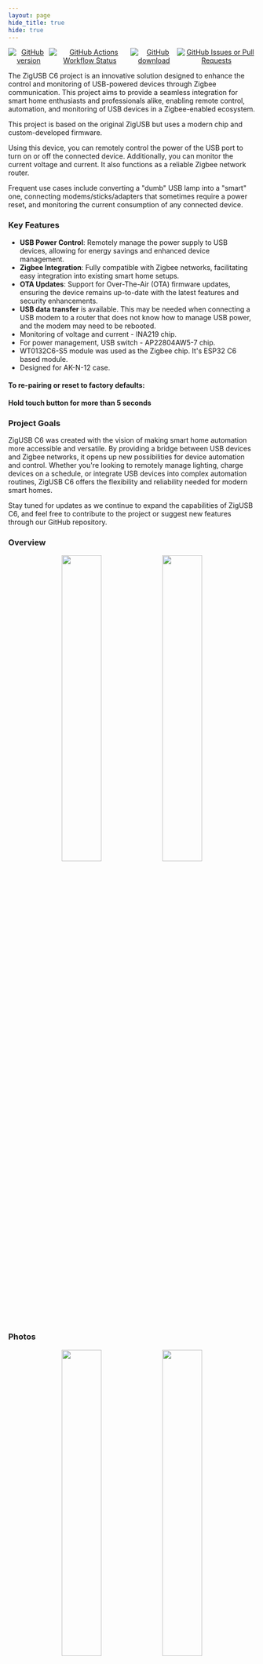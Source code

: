 ```yaml
---
layout: page
hide_title: true
hide: true
---
```


<div align="center" style="display: flex; flex-wrap: nowrap; justify-content: center; align-items: center;"> 
    <a href="https://github.com/xyzroe/ZigUSB_C6/releases"><img src="https://img.shields.io/github/release/xyzroe/ZigUSB_C6.svg" alt="GitHub version"></a>
    <a href="https://github.com/xyzroe/ZigUSB_C6/actions/workflows/build.yml"><img src="https://img.shields.io/github/actions/workflow/status/xyzroe/ZigUSB_C6/build.yml" alt="GitHub Actions Workflow Status"></a>
    <a href="https://github.com/xyzroe/ZigUSB_C6/releases/latest"><img src="https://img.shields.io/github/downloads/xyzroe/ZigUSB_C6/total.svg" alt="GitHub download"></a>
    <a href="https://github.com/xyzroe/ZigUSB_C6/issues"><img src="https://img.shields.io/github/issues/xyzroe/ZigUSB_C6" alt="GitHub Issues or Pull Requests"></a>
</div>

The ZigUSB C6 project is an innovative solution designed to enhance the control and monitoring of USB-powered devices through Zigbee communication. This project aims to provide a seamless integration for smart home enthusiasts and professionals alike, enabling remote control, automation, and monitoring of USB devices in a Zigbee-enabled ecosystem.

This project is based on the original ZigUSB but uses a modern chip and custom-developed firmware.

Using this device, you can remotely control the power of the USB port to turn on or off the connected device. Additionally, you can monitor the current voltage and current. It also functions as a reliable Zigbee network router.

Frequent use cases include converting a "dumb" USB lamp into a "smart" one, connecting modems/sticks/adapters that sometimes require a power reset, and monitoring the current consumption of any connected device.

### Key Features

- **USB Power Control**: Remotely manage the power supply to USB devices, allowing for energy savings and enhanced device management.
- **Zigbee Integration**: Fully compatible with Zigbee networks, facilitating easy integration into existing smart home setups.
- **OTA Updates**: Support for Over-The-Air (OTA) firmware updates, ensuring the device remains up-to-date with the latest features and security enhancements.
- **USB data transfer** is available. This may be needed when connecting a USB modem to a router that does not know how to manage USB power, and the modem may need to be rebooted.
- Monitoring of voltage and current - INA219 chip.
- For power management, USB switch - AP22804AW5-7 chip.
- WT0132C6-S5 module ​​was used as the Zigbee chip. It's ESP32 C6 based module.
- Designed for AK-N-12 case.

#### To re-pairing or reset to factory defaults:

**Hold touch button for more than 5 seconds**

### Project Goals

ZigUSB C6 was created with the vision of making smart home automation more accessible and versatile. By providing a bridge between USB devices and Zigbee networks, it opens up new possibilities for device automation and control. Whether you're looking to remotely manage lighting, charge devices on a schedule, or integrate USB devices into complex automation routines, ZigUSB C6 offers the flexibility and reliability needed for modern smart homes.

Stay tuned for updates as we continue to expand the capabilities of ZigUSB C6, and feel free to contribute to the project or suggest new features through our GitHub repository.

### Overview

<div align="center">
<img width="40%" src="./images/top.png">
<img width="40%" src="./images/bottom.png">
</div>

### Photos

<div align="center">
<img width="40%" src="./images/top_case.jpeg">
<img width="40%" src="./images/back_case.jpeg">
</div>

### Schematic

<div align="center"><img width="90%" src="./hardware/Schematic.png"></div>
  
#### zigbee2mqtt overview

<div align="center">
<img width="40%" src="./images/dash.png">
<img width="55%" src="./images/exposes.png">
</div>

#### Home Assistant overview

<div align="center">
<img width="60%" src="./images/ha.png">
</div>

### Hardware files

- [iBOM page](./hardware/iBOM.html) 🌍
- [BOM file](./hardware/BOM.csv) 📃
- [Gerber zip](./hardware/Gerber.zip) 🗂

This work is licensed under a <a rel="license" href="http://creativecommons.org/licenses/by-nc-sa/4.0/">Creative Commons Attribution-NonCommercial-ShareAlike 4.0 International License</a>

### Web Flasher

Flash your device using next options:

<ol>
  <li>Connect your device using USB-TTL adapter.</li>
  <li id="coms">Hit "Connect" and select the correct COM port. <a onclick="showSerialHelp()">No device found?</a></li>
  <li>Get firmware installed and connected in less than 3 minutes!</li>
</ol>

<div class="web-install">
  <div class="pick-variant">
    <select id="firmwareVersion">
      <!-- Options will be populated dynamically -->
    </select>
  </div>

 <div class="button-group">
    <button id="connectButton" class="md-button md-button--primary">🔌 CONNECT</button>
    <button id="flashButton" class="md-button md-button--primary" disabled>⚡ FLASH</button>
  </div>

<progress id="progressBar" value="0" max="100" style="display: none;"></progress>

<div id="statusMessage" class="status-message"></div>
<div id="poweredBy">Powered by <a href="https://github.com/espressif/esptool-js/" target="_blank">espressif/esptool-js</a></div>

</div>

<script src="https://cdnjs.cloudflare.com/ajax/libs/crypto-js/4.0.0/crypto-js.min.js"></script>

<script type="module">

import { ESPLoader, Transport } from 'https://unpkg.com/esptool-js/bundle.js';

async function loadFirmwareVersions() {
    try {
        const response = await fetch('https://api.github.com/repos/xyzroe/ZigUSB_C6/releases');
        const data = await response.json();
        const select = document.getElementById('firmwareVersion');
        select.innerHTML = '';
        data.forEach(release => {
            const option = document.createElement('option');
            option.value = release.assets[0].browser_download_url; 
            option.textContent = release.name;
            select.appendChild(option);
        });
    } catch (error) {
        console.error('Error fetching releases:', error);
    }
}

let esploader = null;

document.getElementById('connectButton').addEventListener('click', async () => {
    const statusMessage = document.getElementById('statusMessage');
    const connectButton = document.getElementById('connectButton');
    try {
        connectButton.disabled = true;
        statusMessage.textContent = 'Select port';

        let device = await navigator.serial.requestPort({});
        let transport = new Transport(device);
        statusMessage.textContent = 'Connecting...';

        const flashOptions = {
            transport: transport,
            baudrate: parseInt(921600),
            enableTracing: true,
            debugLogging: true,
        };

        esploader = new ESPLoader(flashOptions);

        let chip = await esploader.main();

        document.getElementById('flashButton').disabled = false;
        //alert('Connected to device and detected chip: ' + chip);
        statusMessage.textContent = 'Connected to: '  + chip;
    
    } catch (error) {
        console.error('Error connecting to device:', error);
        //alert('Failed to connect to device.');
        statusMessage.textContent = 'Failed to connect to device.';
                connectButton.disabled = false;
    }
});

document.getElementById('flashButton').addEventListener('click', async () => {
    const statusMessage = document.getElementById('statusMessage');
    const firmwareUrl = document.getElementById('firmwareVersion').value;
    console.log(firmwareUrl);
    try {
        if (!esploader) {
            throw new Error('ESPLoader is not initialized.');
        }

        const progressBar = document.getElementById('progressBar');
        progressBar.style.display = 'block';
        statusMessage.textContent = 'Flashing...';


        const response = await fetch(firmwareUrl);
        console.log(response.headers.get('Content-Type')); 
        const firmwareArrayBuffer = await response.arrayBuffer();
        const uint8Array = new Uint8Array(firmwareArrayBuffer);
        let firmwareString = '';
        for (let i = 0; i < uint8Array.length; i++) {
            firmwareString += String.fromCharCode(uint8Array[i]);
        }

        const flashOptions = {
            fileArray: [{ data: firmwareString, address: 0x0000 }],
            flashSize: "keep",
            eraseAll: false,
            compress: true,
            reportProgress: (fileIndex, written, total) => {
                progressBar.value = (written / total) * 100;
            },
            calculateMD5Hash: (image) => {
                const hash = CryptoJS.MD5(CryptoJS.enc.Latin1.parse(image)).toString();
                console.log('Calculated MD5 Hash:', hash); // Log the calculated MD5 hash
                return hash;
            }
        };
        
        console.log('Flash options:', flashOptions); // Log flash options to verify their content
        
        await esploader.writeFlash(flashOptions);
        statusMessage.textContent = 'Firmware flashed successfully!';
        alert('Firmware flashed successfully!');

    } catch (error) {
        console.error('Error flashing firmware:', error);
        statusMessage.textContent = 'Failed to flash firmware.';
        alert('Failed to flash firmware.');
    } finally {
        progressBar.style.display = 'none';
    }
});

function showSerialHelp() {
    document.getElementById('coms').innerHTML = `Hit "Connect" and select the correct COM port.<br><br>
    You might be missing the drivers for your board.<br>
    Here are drivers for one of the most popular chip:
    <a href="https://sparks.gogo.co.nz/ch340.html" target="_blank">CH340C</a><br><br>
    Make sure your USB cable supports data transfer.<br><br>
    `;
}

loadFirmwareVersions();
</script>

<style>
.web-install {
    display: flex;
    flex-direction: column;
    align-items: center;
}

.pick-variant, .md-button, #progressBar, .status-message {
    margin: 10px 0;
}

.status-message {
    font-size: 1.2em;
    color: #007BFF;
}

.md-button--primary {
    background-color: #007BFF;
    color: white;
    border: none;
    padding: 10px 20px;
    cursor: pointer;
}

.md-button--primary:disabled {
    background-color: #CCCCCC;
    cursor: not-allowed;
}

#progressBar {
    width: 100%;
    max-width: 300px;
    height: 60px; 
}

#firmwareVersion {
    font-size: 1.5em;
}

#poweredBy {
    margin-top: 2.5em;
    font-size: 0.75em;
}

.button-group {
    display: flex;
    gap: 20px;
}
</style>

#### Firmware Files

All source files are available in this repository. Pre-built firmware files can be found in the [releases section](https://github.com/xyzroe/ZigUSB_C6/releases).

### OTA

##### zigbee2mqtt

1. Put firmware update (.\*ota) file next to config file
2. Create `index.json` file:

```
[
    {
        "url": "ZigUSB_C6.ota",
        "force": true
    }
]
```

3. Add config option to you zigbee2mqtt configuration.yaml file

```
ota:
  zigbee_ota_override_index_location: index.json
```

4. Open OTA tab in z2m and click check update next to your device.
5. Check update process via web UI

##### homed

1. Put firmware update (.\*ota) file to "ota" folder next to config file
2. Open device page and click OTA button
3. Click refresh and then update

### Verified Supported Zigbee Systems

- [zigbee2mqtt](https://www.zigbee2mqtt.io/) - Full support, no longer requires an [external converter](https://github.com/xyzroe/ZigUSB_C6/tree/main/external_converter/ZigUSB_C6.js) ⭐⭐⭐⭐⭐
- [HOMEd](https://wiki.homed.dev/page/HOMEd) - Partial support ⭐⭐⭐⭐
- [ZHA](https://www.home-assistant.io/integrations/zha/) - Partial support ⭐⭐⭐⭐
- Other systems must be tested. The device uses standard clusters and attributes, so most coordinators can support it out of the box.

### Where to buy?

<a href="https://www.tindie.com/stores/mind/?ref=offsite_badges&utm_source=sellers_xyzroe&utm_medium=badges&utm_campaign=badge_large"><img src="https://d2ss6ovg47m0r5.cloudfront.net/badges/tindie-larges.png" alt="I sell on Tindie" height="120"></a>

### Like ♥️?

[![badges](https://badges.aleen42.com/src/buymeacoffee.svg)](https://www.buymeacoffee.com/xyzroe)
[![badges](https://badges.aleen42.com/src/github.svg)](https://github.com/sponsors/xyzroe)
[![badges](https://badges.aleen42.com/src/paypal.svg)](http://paypal.me/xyzroe)

### Contribute 🚀

- [How-to](./CONTRIBUTE.md)

<br>  
ZigUSB_C6 is licensed under the <a rel="license" href="http://creativecommons.org/licenses/by-nc-sa/4.0/">Creative Commons Attribution-NonCommercial-ShareAlike 4.0 International License</a>
